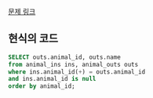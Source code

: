 [문제 링크](https://programmers.co.kr/learn/courses/30/lessons/59042)  


## 현식의 코드
```sql
SELECT outs.animal_id, outs.name 
from animal_ins ins, animal_outs outs
where ins.animal_id(+) = outs.animal_id
and ins.animal_id is null
order by animal_id;
```